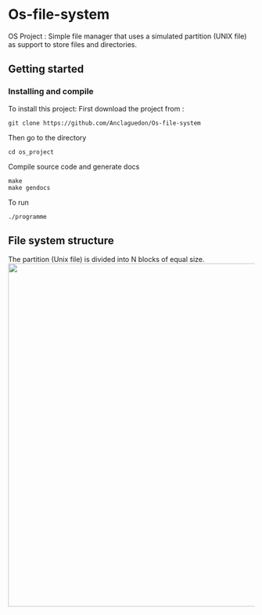 # Os-file-system
OS Project : Simple file manager that uses a simulated partition (UNIX file) as support to store files and directories. 

## Getting started
### Installing and compile
To install this project:
First download the project from :
```
git clone https://github.com/Anclaguedon/Os-file-system
```

Then go to the directory
```
cd os_project
```

Compile source code and generate docs
```
make
make gendocs
```
To run
```
./programme
```

## File system structure
The partition (Unix file) is divided into N blocks of equal size.
<img src="https://github.com/Anclaguedon/Os-file-system/blob/master/docs/file_system_structure.png" width="580" height="700">
